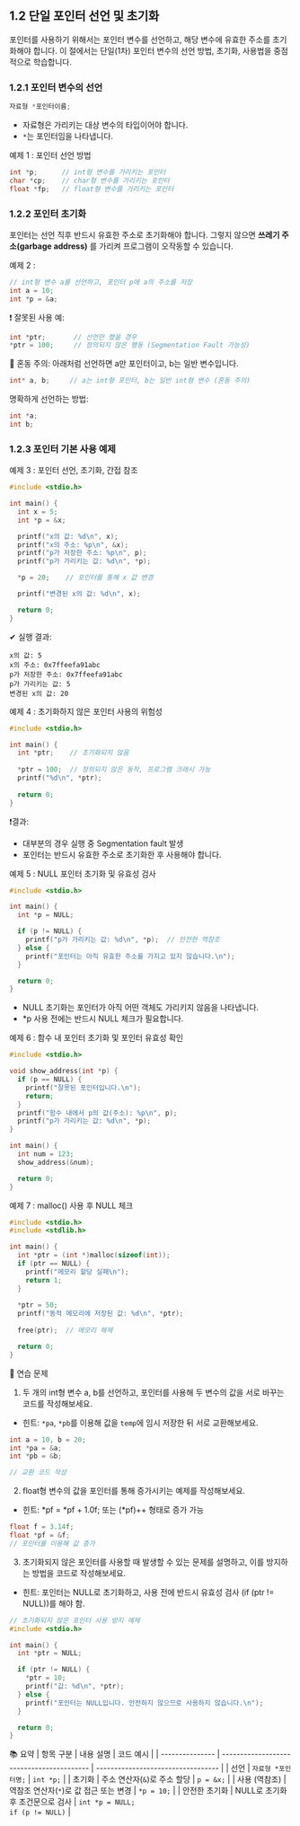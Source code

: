 ## 1.2 단일 포인터 선언 및 초기화  
포인터를 사용하기 위해서는 포인터 변수를 선언하고, 해당 변수에 유효한 주소를 초기화해야 합니다. 이 절에서는 단일(1차) 포인터 변수의 선언 방법, 초기화, 사용법을 중점적으로 학습합니다.

### 1.2.1 포인터 변수의 선언
```c
자료형 *포인터이름;
```

* 자료형은 가리키는 대상 변수의 타입이어야 합니다.
* `*`는 포인터임을 나타냅니다.

예제 1 : 포인터 선언 방법
```c
int *p;      // int형 변수를 가리키는 포인터
char *cp;    // char형 변수를 가리키는 포인터
float *fp;   // float형 변수를 가리키는 포인터
```

### 1.2.2 포인터 초기화
포인터는 선언 직후 반드시 유효한 주소로 초기화해야 합니다. 그렇지 않으면 **쓰레기 주소(garbage address)** 를 가리켜 프로그램이 오작동할 수 있습니다.

예제 2 : 
```c
// int형 변수 a를 선언하고, 포인터 p에 a의 주소를 저장
int a = 10;
int *p = &a;
```
❗ 잘못된 사용 예:
```c
int *ptr;       // 선언만 했을 경우
*ptr = 100;     // 정의되지 않은 행동 (Segmentation Fault 가능성)
```
📌 혼동 주의: 아래처럼 선언하면 a만 포인터이고, b는 일반 변수입니다.
```c
int* a, b;     // a는 int형 포인터, b는 일반 int형 변수 (혼동 주의)
```
명확하게 선언하는 방법:
```c
int *a;
int b;
```

### 1.2.3 포인터 기본 사용 예제  
예제 3 : 포인터 선언, 초기화, 간접 참조
```c
#include <stdio.h>

int main() {
  int x = 5;
  int *p = &x;

  printf("x의 값: %d\n", x);
  printf("x의 주소: %p\n", &x);
  printf("p가 저장한 주소: %p\n", p);
  printf("p가 가리키는 값: %d\n", *p);

  *p = 20;    // 포인터를 통해 x 값 변경

  printf("변경된 x의 값: %d\n", x);

  return 0;
}
```
✔ 실행 결과:
``` text
x의 값: 5
x의 주소: 0x7ffeefa91abc
p가 저장한 주소: 0x7ffeefa91abc
p가 가리키는 값: 5
변경된 x의 값: 20
```

예제 4 : 초기화하지 않은 포인터 사용의 위험성
```c
#include <stdio.h>

int main() {
  int *ptr;    // 초기화되지 않음
  
  *ptr = 100;  // 정의되지 않은 동작, 프로그램 크래시 가능
  printf("%d\n", *ptr);
  
  return 0;
}
```

❗결과:
* 대부분의 경우 실행 중 Segmentation fault 발생
* 포인터는 반드시 유효한 주소로 초기화한 후 사용해야 합니다.

예제 5 : NULL 포인터 초기화 및 유효성 검사
```c
#include <stdio.h>

int main() {
  int *p = NULL;

  if (p != NULL) {
    printf("p가 가리키는 값: %d\n", *p);  // 안전한 역참조
  } else {
    printf("포인터는 아직 유효한 주소를 가지고 있지 않습니다.\n");
  }

  return 0;
}
```
* NULL 초기화는 포인터가 아직 어떤 객체도 가리키지 않음을 나타냅니다.
* *p 사용 전에는 반드시 NULL 체크가 필요합니다.

예제 6 : 함수 내 포인터 초기화 및 포인터 유효성 확인
```c
#include <stdio.h>

void show_address(int *p) {
  if (p == NULL) {
    printf("잘못된 포인터입니다.\n");
    return;    
  }
  printf("함수 내에서 p의 값(주소): %p\n", p);
  printf("p가 가리키는 값: %d\n", *p);
}

int main() {
  int num = 123;
  show_address(&num);

  return 0;
}
```
예제 7 : malloc() 사용 후 NULL 체크
```c
#include <stdio.h>
#include <stdlib.h>

int main() {
  int *ptr = (int *)malloc(sizeof(int));
  if (ptr == NULL) {
    printf("메모리 할당 실패\n");
    return 1;
  }
  
  *ptr = 50;
  printf("동적 메모리에 저장된 값: %d\n", *ptr);
  
  free(ptr);  // 메모리 해제

  return 0;
}
```

🧩 연습 문제
1. 두 개의 int형 변수 a, b를 선언하고, 포인터를 사용해 두 변수의 값을 서로 바꾸는 코드를 작성해보세요.
  - 힌트: `*pa`, `*pb`를 이용해 값을 `temp`에 임시 저장한 뒤 서로 교환해보세요.
  ```c
  int a = 10, b = 20;
  int *pa = &a;
  int *pb = &b;
  
  // 교환 코드 작성
  ```
2. float형 변수의 값을 포인터를 통해 증가시키는 예제를 작성해보세요.
  - 힌트: *pf = *pf + 1.0f; 또는 (*pf)++ 형태로 증가 가능
  ```c
  float f = 3.14f;
  float *pf = &f;
  // 포인터를 이용해 값 증가
  ```
3. 초기화되지 않은 포인터를 사용할 때 발생할 수 있는 문제를 설명하고, 이를 방지하는 방법을 코드로 작성해보세요.
  - 힌트: 포인터는 NULL로 초기화하고, 사용 전에 반드시 유효성 검사 (if (ptr != NULL))를 해야 함.
  ```c
  // 초기화되지 않은 포인터 사용 방지 예제
  #include <stdio.h>
  
  int main() {
    int *ptr = NULL;
  
    if (ptr != NULL) {
      *ptr = 10;
      printf("값: %d\n", *ptr);
    } else {
      printf("포인터는 NULL입니다. 안전하지 않으므로 사용하지 않습니다.\n");
    }
  
    return 0;
  }
  ```

📚 요약
| 항목 구분       | 내용 설명                                | 코드 예시                          |
| --------------- | ----------------------------------------- | ---------------------------------- |
| 선언            | `자료형 *포인터명;`                      | `int *p;`                          |
| 초기화          | 주소 연산자(`&`)로 주소 할당             | `p = &x;`                          |
| 사용 (역참조)   | 역참조 연산자(`*`)로 값 접근 또는 변경   | `*p = 10;`                         |
| 안전한 초기화   | NULL로 초기화 후 조건문으로 검사         | `int *p = NULL;`<br>`if (p != NULL)` |

